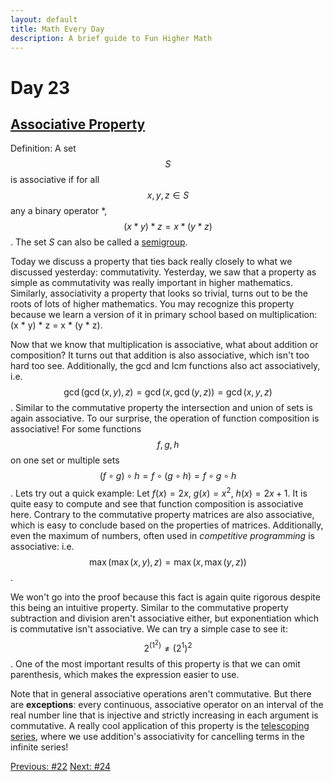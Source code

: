 ```yaml
---
layout: default
title: Math Every Day
description: A brief guide to Fun Higher Math
---
```

# Day 23

## [Associative Property](https://en.wikipedia.org/wiki/Associative_property)

Definition: A set $$S$$ is associative if for all $$x,y,z \in S$$ any a binary operator *, $$(x\ast y)\ast z=x\ast (y\ast z)$$. The set $S$ can also be called a [semigroup](https://en.wikipedia.org/wiki/Semigroup).

Today we discuss a property that ties back really closely to what we discussed yesterday: commutativity. Yesterday, we saw that a property as simple as commutativity was really important in higher mathematics. Similarly, associativity a property that looks so trivial, turns out to be the roots of lots of higher mathematics. You may recognize this property because we learn a version of it in primary school based on multiplication: (x * y) * z = x * (y * z).

Now that we know that multiplication is associative, what about addition or composition? It turns out that addition is also associative, which isn't too hard too see. Additionally, the gcd and lcm functions also act associatively, i.e. $$\gcd(\gcd(x, y), z) = \gcd(x, \gcd(y, z)) = \gcd(x, y, z)$$. Similar to the commutative property the intersection and union of sets is again associative. To our surprise, the operation of function composition is associative! For some functions $$f,g,h$$ on one set or multiple sets $$(f \circ g) \circ h = f \circ (g \circ h) = f \circ g \circ h$$. Lets try out a quick example: Let $f(x)=2x$, $g(x)=x^2$, $h(x)=2x+1$. It is quite easy to compute and see that function composition is associative here. Contrary to the commutative property matrices are also associative, which is easy to conclude based on the properties of matrices. Additionally, even the maximum of numbers, often used in *competitive programming* is associative: i.e. $$\max(\max(x, y), z) = \max(x, \max(y, z))$$.

We won't go into the proof because this fact is again quite rigorous despite this being an intuitive property. Similar to the commutative property subtraction and division aren't associative either, but exponentiation which is commutative isn't associative. We can try a simple case to see it: $$2^{(1^2)} \ne (2^1)^2$$. One of the most important results of this property is that we can omit parenthesis, which makes the expression easier to use.

Note that in general associative operations aren't commutative. But there are **exceptions**: every continuous, associative operator on an interval of the real number line that is injective and strictly increasing in each argument is commutative. A really cool application of this property is the [telescoping series](https://en.wikipedia.org/wiki/Telescoping_series), where we use addition's associativity for cancelling terms in the infinite series!







<div class="day-nav-wrapper">
  <a href="./day22.html" class="day-nav__link">Previous: #22</a>
  <a href="./day24.html" class="day-nav__link">Next: #24</a>
</div>